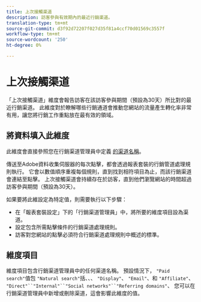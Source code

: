 ```yaml
---
title: 上次接觸渠道
description: 訪客參與有效期內的最近行銷渠道。
translation-type: tm+mt
source-git-commit: d3f92d72207f027d35f81a4ccf70d01569c3557f
workflow-type: tm+mt
source-wordcount: '250'
ht-degree: 0%

---
```



# 上次接觸渠道

「上次接觸渠道」維度會報告訪客在該訪客參與期間（預設為30天）所比對的最近行銷渠道。 此維度對於瞭解哪些行銷通道會推動您網站的流量產生轉化率非常有用，讓您將行銷工作重點放在最有效的領域。

## 將資料填入此維度

此維度會直接參照您在行銷渠道管理員中定義 [的渠道名稱](/help/admin/admin/marketing-channels-admin.md)。

傳送至Adobe資料收集伺服器的每次點擊，都會透過報表套裝的行銷管道處理規則執行。 它會以數值順序重複每個規則，直到找到相符項目為止，而該行銷渠道會連結至點擊。 上次接觸渠道會持續存在於訪客，直到他們瀏覽網站的時間超過訪客參與期間（預設為30天）。

如果要將此維設定為特定值，則需要執行以下步驟：

* 在「報表套裝設定」下的「行銷渠道管理員」中，將所要的維度項目設為渠道。
* 設定包含所需點擊條件的行銷渠道處理規則。
* 訪客對您網站的點擊必須符合行銷渠道處理規則中概述的標準。

## 維度項目

維度項目包含行銷渠道管理員中的任何渠道名稱。 預設情況下， `"Paid search"`值包 `"Natural search"`括、、、 `"Display"`、 `"Email"`、和 `"Affiliate"`、 `"Direct"``"Internal"``"Social networks"``"Referring domains"`、 您可以在行銷渠道管理員中新增或刪除渠道，這會影響此維度的值。
